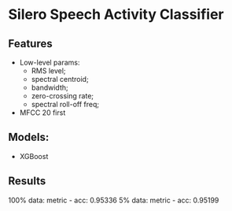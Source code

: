 # Silero Speech Activity Classifier

## Features
- Low-level params:
  - RMS level; 
  - spectral centroid; 
  - bandwidth; 
  - zero-crossing rate; 
  - spectral roll-off freq;
- MFCC 20 first

## Models:
- XGBoost 

## Results
100% data: metric - acc: 0.95336
5% data: metric - acc: 0.95199
